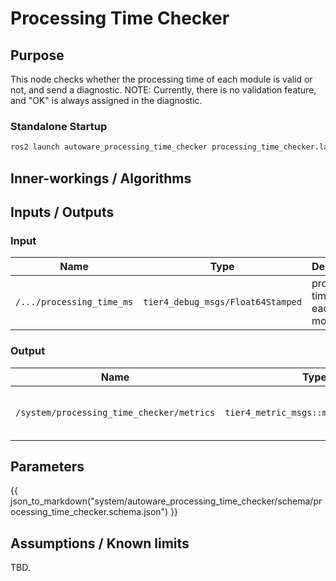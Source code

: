 # Processing Time Checker

## Purpose

This node checks whether the processing time of each module is valid or not, and send a diagnostic.
NOTE: Currently, there is no validation feature, and "OK" is always assigned in the diagnostic.

### Standalone Startup

```bash
ros2 launch autoware_processing_time_checker processing_time_checker.launch.xml
```

## Inner-workings / Algorithms

## Inputs / Outputs

### Input

| Name                      | Type                              | Description                    |
| ------------------------- | --------------------------------- | ------------------------------ |
| `/.../processing_time_ms` | `tier4_debug_msgs/Float64Stamped` | processing time of each module |

### Output

| Name                                      | Type                                  | Description                        |
| ----------------------------------------- | ------------------------------------- | ---------------------------------- |
| `/system/processing_time_checker/metrics` | `tier4_metric_msgs::msg::MetricArray` | processing time of all the modules |

## Parameters

{{ json_to_markdown("system/autoware_processing_time_checker/schema/processing_time_checker.schema.json") }}

## Assumptions / Known limits

TBD.
